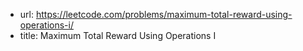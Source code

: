 - url: https://leetcode.com/problems/maximum-total-reward-using-operations-i/
- title: Maximum Total Reward Using Operations I
